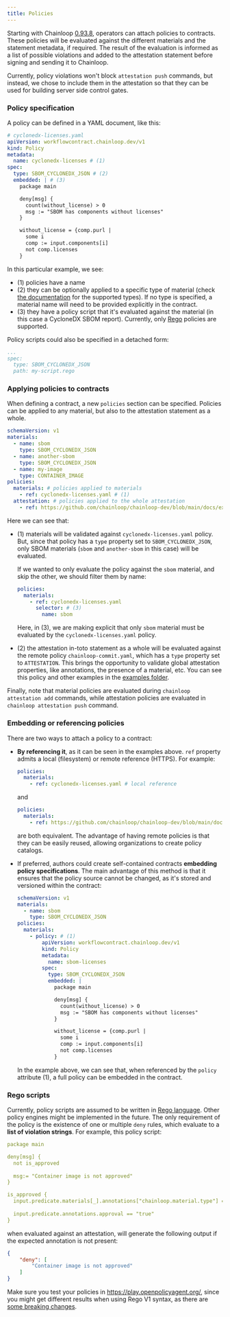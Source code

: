 ```yaml
---
title: Policies
---
```


Starting with Chainloop [0.93.8](https://github.com/chainloop-dev/chainloop/releases/tag/v0.93.8), operators can attach policies to contracts. 
These policies will be evaluated against the different materials and the statement metadata, if required. The result of the evaluation is informed as a list of possible violations and added to the attestation statement
before signing and sending it to Chainloop. 

Currently, policy violations won't block `attestation push` commands, but instead, we chose to include them in the attestation so that they can 
be used for building server side control gates.

### Policy specification
A policy can be defined in a YAML document, like this:
```yaml
# cyclonedx-licenses.yaml
apiVersion: workflowcontract.chainloop.dev/v1
kind: Policy
metadata:
  name: cyclonedx-licenses # (1)
spec:
  type: SBOM_CYCLONEDX_JSON # (2)
  embedded: | # (3)
    package main

    deny[msg] {
      count(without_license) > 0
      msg := "SBOM has components without licenses"
    }

    without_license = {comp.purl |
      some i
      comp := input.components[i]
      not comp.licenses
    }
```
In this particular example, we see:
* (1) policies have a name
* (2) they can be optionally applied to a specific type of material (check [the documentation](./operator/contract#material-schema) for the supported types). If no type is specified, a material name will need to be provided explicitly in the contract.
* (3) they have a policy script that it's evaluated against the material (in this case a CycloneDX SBOM report). Currently, only [Rego](https://www.openpolicyagent.org/docs/latest/policy-language/#learning-rego) policies are supported.

Policy scripts could also be specified in a detached form:
```yaml
...
spec:
  type: SBOM_CYCLONEDX_JSON
  path: my-script.rego
```

### Applying policies to contracts
When defining a contract, a new `policies` section can be specified. Policies can be applied to any material, but also to the attestation statement as a whole.
```yaml
schemaVersion: v1
materials:
  - name: sbom
    type: SBOM_CYCLONEDX_JSON
  - name: another-sbom
    type: SBOM_CYCLONEDX_JSON
  - name: my-image
    type: CONTAINER_IMAGE
policies:
  materials: # policies applied to materials
    - ref: cyclonedx-licenses.yaml # (1)
  attestation: # policies applied to the whole attestation
    - ref: https://github.com/chainloop/chainloop-dev/blob/main/docs/examples/policies/chainloop-commit.yaml # (2)
```
Here we can see that:
- (1) materials will be validated against `cyclonedx-licenses.yaml` policy. But, since that policy has a `type` property set to `SBOM_CYCLONEDX_JSON`, only SBOM materials (`sbom` and `another-sbom` in this case) will be evaluated. 
  
  If we wanted to only evaluate the policy against the `sbom` material, and skip the other, we should filter them by name:
  ```yaml
  policies:
    materials:
      - ref: cyclonedx-licenses.yaml
        selector: # (3)
          name: sbom
  ```
  Here, in (3), we are making explicit that only `sbom` material must be evaluated by the `cyclonedx-licenses.yaml` policy.
- (2) the attestation in-toto statement as a whole will be evaluated against the remote policy `chainloop-commit.yaml`, which has a `type` property set to `ATTESTATION`. 
  This brings the opportunity to validate global attestation properties, like annotations, the presence of a material, etc. You can see this policy and other examples in the [examples folder](https://github.com/chainloop-dev/chainloop/tree/main/docs/examples/policies).

Finally, note that material policies are evaluated during `chainloop attestation add` commands, while attestation policies are evaluated in `chainloop attestation push` command.

### Embedding or referencing policies
There are two ways to attach a policy to a contract:
* **By referencing it**, as it can be seen in the examples above. `ref` property admits a local (filesystem) or remote reference (HTTPS). For example:
  ```yaml
  policies:
    materials: 
      - ref: cyclonedx-licenses.yaml # local reference
  ```
  and
  ```yaml
  policies:
    materials:
      - ref: https://github.com/chainloop/chainloop-dev/blob/main/docs/examples/policies/cyclonedx-licenses.yaml
  ```
  are both equivalent. The advantage of having remote policies is that they can be easily reused, allowing organizations to create policy catalogs.

* If preferred, authors could create self-contained contracts **embedding policy specifications**. The main advantage of this method is that it ensures that the policy source cannot be changed, as it's stored and versioned within the contract:
  ```yaml
  schemaVersion: v1
  materials:
    - name: sbom
      type: SBOM_CYCLONEDX_JSON
  policies:
    materials:
      - policy: # (1)
          apiVersion: workflowcontract.chainloop.dev/v1
          kind: Policy
          metadata:
            name: sbom-licenses 
          spec:
            type: SBOM_CYCLONEDX_JSON 
            embedded: | 
              package main

              deny[msg] {
                count(without_license) > 0
                msg := "SBOM has components without licenses"
              }

              without_license = {comp.purl |
                some i
                comp := input.components[i]
                not comp.licenses
              }
    ```
  In the example above, we can see that, when referenced by the `policy` attribute (1), a full policy can be embedded in the contract.
  
### Rego scripts
Currently, policy scripts are assumed to be written in [Rego language](https://www.openpolicyagent.org/docs/latest/policy-language/#learning-rego). Other policy engines might be implemented in the future.
The only requirement of the policy is the existence of one or multiple `deny` rules, which evaluate to a **list of violation strings**.
For example, this policy script:
```yaml
package main

deny[msg] {
  not is_approved
  
  msg:= "Container image is not approved"
}

is_approved {
  input.predicate.materials[_].annotations["chainloop.material.type"] == "CONTAINER_IMAGE"
  
  input.predicate.annotations.approval == "true"
}
```
when evaluated against an attestation, will generate the following output if the expected annotation is not present:
```json
{
    "deny": [
        "Container image is not approved"
    ]
}
```
Make sure you test your policies in https://play.openpolicyagent.org/, since you might get different results when using Rego V1 syntax, as there are [some breaking changes](https://www.openpolicyagent.org/docs/latest/opa-1/).